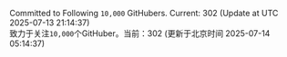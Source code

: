 Committed to Following `10,000` GitHubers. Current: <!-- FOLLOWING_COUNT -->302<!-- FOLLOWING_COUNT --> (Update at UTC <!-- LAST_UPDATED -->2025-07-13 21:14:37<!-- LAST_UPDATED -->)<br>
致力于关注`10,000`个GitHuber。当前：<!-- FOLLOWING_COUNT -->302<!-- FOLLOWING_COUNT --> (更新于北京时间 <!-- LAST_UPDATED_CST -->2025-07-14 05:14:37<!-- LAST_UPDATED_CST -->)

